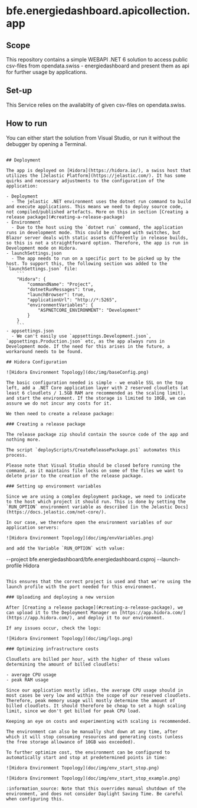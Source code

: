 # bfe.energiedashboard.apicollection.app

## Scope

This repository contains a simple WEBAPI .NET 6 solution to access public csv-files from opendata.swiss - energiedashboard and present them as api for further usage by applications.

## Set-up

This Service relies on the availablity of given csv-files on opendata.swiss.
## How to run

You can either start the solution from Visual Studio, or run it without the debugger by opening a Terminal.

```

## Deployment

The app is deployed on [Hidora](https://hidora.io/), a swiss host that utilizes the [Jelastic Platform](https://jelastic.com/). It has some quirks and necessary adjustments to the configuration of the application:

- Deployment
  - The jelastic .NET environment uses the dotnet run command to build and execute applications. This means we need to deploy source code, not compiled/published artefacts. More on this in section [Creating a release package](#creating-a-release-package)
- Environment
  - Due to the host using the `dotnet run` command, the application runs in development mode. This could be changed with switches, but Blazor server deals with static assets differently in release builds, so this is not a straightforward option. Therefore, the app is run in Development mode on Hidora.
- launchSettings.json
  - The app needs to run on a specific port to be picked up by the host. To support this, the following section was added to the `launchSettings.json` file:
    ```
    "Hidora": {
        "commandName": "Project",
        "dotnetRunMessages": true,
        "launchBrowser": true,
        "applicationUrl": "http://*:5265",
        "environmentVariables": {
            "ASPNETCORE_ENVIRONMENT": "Development"
        }
    }
    ```
- appsettings.json
  - We can't easily use `appsettings.Development.json`, `appsettings.Production.json` etc, as the app always runs in Development mode. If the need for this arises in the future, a workaround needs to be found.

## Hidora Configuration

![Hidora Environment Topology](doc/img/baseConfig.png)

The basic configuration needed is simple - we enable SSL on the top left, add a .NET Core application layer with 2 reserved cloudlets (at least 6 cloudlets / 1.5GB RAM are recommended as the scaling limit), and start the environment. If the storage is limited to 10GB, we can assure we do not incur any costs for it.

We then need to create a release package:

### Creating a release package

The release package zip should contain the source code of the app and nothing more.

The script `deployScripts/CreateReleasePackage.ps1` automates this process.

Please note that Visual Studio should be closed before running the command, as it maintains file locks on some of the files we want to delete prior to the creation of the release package.

### Setting up environment variables

Since we are using a complex deployment package, we need to indicate to the host which project it should run. This is done by setting the `RUN_OPTION` environment variable as described [in the Jelastic Docs](https://docs.jelastic.com/net-core/).

In our case, we therefore open the environment variables of our application servers:

![Hidora Environment Topology](doc/img/envVariables.png)

and add the Variable `RUN_OPTION` with value:

```
--project bfe.energiedashboard/bfe.energiedashboard.csproj --launch-profile Hidora
```

This ensures that the correct project is used and that we're using the launch profile with the port needed for this environment.

### Uploading and deploying a new version

After [Creating a release package](#creating-a-release-package), we can upload it to the Deployment Manager on [https://app.hidora.com/](https://app.hidora.com/), and deploy it to our environment.

If any issues occur, check the logs:

![Hidora Environment Topology](doc/img/logs.png)

### Optimizing infrastructure costs

Cloudlets are billed per hour, with the higher of these values determining the amount of billed cloudlets:

- average CPU usage
- peak RAM usage

Since our application mostly idles, the average CPU usage should in most cases be very low and within the scope of our reserved cloudlets. Therefore, peak memory usage will mostly determine the amount of billed cloudlets. It should therefore be cheap to set a high scaling limit, since we don't get billed for peak CPU load.

Keeping an eye on costs and experimenting with scaling is recommended.

The environment can also be manually shut down at any time, after which it will stop consuming resources and generating costs (unless the free storage allowance of 10GB was exceeded).

To further optimize cost, the environment can be configured to automatically start and stop at predetermined points in time:

![Hidora Environment Topology](doc/img/env_start_stop.png)

![Hidora Environment Topology](doc/img/env_start_stop_example.png)

:information_source: Note that this overrides manual shutdown of the environment, and does not consider Daylight Saving Time. Be careful when configuring this.
